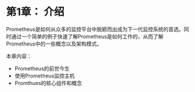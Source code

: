 # 第1章： 介绍

Prometheus是如何从众多的监控平台中脱颖而出成为下一代监控系统的首选。同时通过一个简单的例子快速了解Prometheus是如何工作的，从而了解Prometheus中的一些概念以及架构模式。

本章内容：

* Prometheus的前世今生
* 使用Prometheus监控主机
* Promthues的核心组件和概念